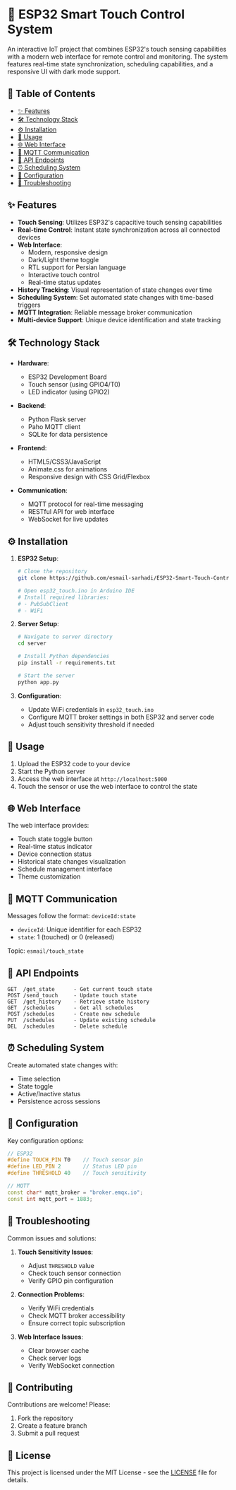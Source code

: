 # 🔮 ESP32 Smart Touch Control System

An interactive IoT project that combines ESP32's touch sensing capabilities with a modern web interface for remote control and monitoring. The system features real-time state synchronization, scheduling capabilities, and a responsive UI with dark mode support.

## 📑 Table of Contents
- [✨ Features](#features)
- [🛠️ Technology Stack](#technology-stack)
- [⚙️ Installation](#installation)
- [🚀 Usage](#usage)
- [🌐 Web Interface](#web-interface)
- [📡 MQTT Communication](#mqtt-communication)
- [📱 API Endpoints](#api-endpoints)
- [⏰ Scheduling System](#scheduling-system)
- [🔧 Configuration](#configuration)
- [🐞 Troubleshooting](#troubleshooting)

## ✨ Features

- **Touch Sensing**: Utilizes ESP32's capacitive touch sensing capabilities
- **Real-time Control**: Instant state synchronization across all connected devices
- **Web Interface**:
  - Modern, responsive design
  - Dark/Light theme toggle
  - RTL support for Persian language
  - Interactive touch control
  - Real-time status updates
- **History Tracking**: Visual representation of state changes over time
- **Scheduling System**: Set automated state changes with time-based triggers
- **MQTT Integration**: Reliable message broker communication
- **Multi-device Support**: Unique device identification and state tracking

## 🛠️ Technology Stack

- **Hardware**:
  - ESP32 Development Board
  - Touch sensor (using GPIO4/T0)
  - LED indicator (using GPIO2)
  
- **Backend**:
  - Python Flask server
  - Paho MQTT client
  - SQLite for data persistence
  
- **Frontend**:
  - HTML5/CSS3/JavaScript
  - Animate.css for animations
  - Responsive design with CSS Grid/Flexbox
  
- **Communication**:
  - MQTT protocol for real-time messaging
  - RESTful API for web interface
  - WebSocket for live updates

## ⚙️ Installation

1. **ESP32 Setup**:
   ```bash
   # Clone the repository
   git clone https://github.com/esmail-sarhadi/ESP32-Smart-Touch-Control-System
   
   # Open esp32_touch.ino in Arduino IDE
   # Install required libraries:
   # - PubSubClient
   # - WiFi
   ```

2. **Server Setup**:
   ```bash
   # Navigate to server directory
   cd server
   
   # Install Python dependencies
   pip install -r requirements.txt
   
   # Start the server
   python app.py
   ```

3. **Configuration**:
   - Update WiFi credentials in `esp32_touch.ino`
   - Configure MQTT broker settings in both ESP32 and server code
   - Adjust touch sensitivity threshold if needed

## 🚀 Usage

1. Upload the ESP32 code to your device
2. Start the Python server
3. Access the web interface at `http://localhost:5000`
4. Touch the sensor or use the web interface to control the state

## 🌐 Web Interface

The web interface provides:
- Touch state toggle button
- Real-time status indicator
- Device connection status
- Historical state changes visualization
- Schedule management interface
- Theme customization

## 📡 MQTT Communication

Messages follow the format: `deviceId:state`
- `deviceId`: Unique identifier for each ESP32
- `state`: 1 (touched) or 0 (released)

Topic: `esmail/touch_state`

## 📱 API Endpoints

```
GET  /get_state      - Get current touch state
POST /send_touch     - Update touch state
GET  /get_history    - Retrieve state history
GET  /schedules      - Get all schedules
POST /schedules      - Create new schedule
PUT  /schedules      - Update existing schedule
DEL  /schedules      - Delete schedule
```

## ⏰ Scheduling System

Create automated state changes with:
- Time selection
- State toggle
- Active/Inactive status
- Persistence across sessions

## 🔧 Configuration

Key configuration options:
```cpp
// ESP32
#define TOUCH_PIN T0    // Touch sensor pin
#define LED_PIN 2       // Status LED pin
#define THRESHOLD 40    // Touch sensitivity

// MQTT
const char* mqtt_broker = "broker.emqx.io";
const int mqtt_port = 1883;
```

## 🐞 Troubleshooting

Common issues and solutions:

1. **Touch Sensitivity Issues**:
   - Adjust `THRESHOLD` value
   - Check touch sensor connection
   - Verify GPIO pin configuration

2. **Connection Problems**:
   - Verify WiFi credentials
   - Check MQTT broker accessibility
   - Ensure correct topic subscription

3. **Web Interface Issues**:
   - Clear browser cache
   - Check server logs
   - Verify WebSocket connection

## 📝 Contributing

Contributions are welcome! Please:
1. Fork the repository
2. Create a feature branch
3. Submit a pull request

## 📄 License

This project is licensed under the MIT License - see the [LICENSE](LICENSE) file for details.
